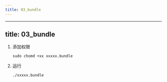 ```yaml
---
title: 03_bundle
---
```

---
title: 03_bundle
---

1. 添加权限

   ```
   sudo chomd +xx xxxxx.bundle
   ```

2. 运行

   ```
   ./xxxxx.bundle
   ```
